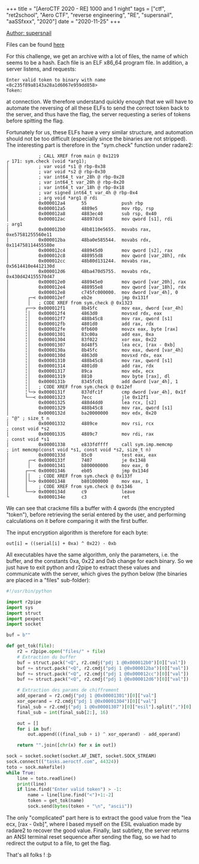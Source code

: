 +++
title = "[AeroCTF 2020 - RE] 1000 and 1 night"
tags = ["ctf", "ret2school", "Aero CTF", "reverse engineering", "RE", "supersnail", "aaSSfxxx", "2020"]
date = "2020-11-25"
+++

[Author: supersnail](http://aassfxxx.infos.st/)

Files can be found [here](https://rakovskij-stanislav.github.io/ctf_writeups/aeroctf_2020/tasks/files.zip)

For this challenge, we get an archive with a lot of files, the name of which seems to be a hash. Each file is an ELF x86_64 program file. In addition, a server listens, and requests:

```plain
Enter valid token to binary with name <8c235f89a8143a28a1d6067e959dd858>
Token:
```
at connection. We therefore understand quickly enough that we will have to automate the reversing of all these ELFs to send the correct token back to the server, and thus have the flag, the server requesting a series of tokens before spitting the flag.

Fortunately for us, these ELFs have a very similar structure, and automation should not be too difficult (especially since the binaries are not stripped). The interesting part is therefore in the "sym.check" function under radare2: 
```
            ; CALL XREF from main @ 0x1219
┌ 171: sym.check (void *arg1);
│           ; var void *s1 @ rbp-0x38
│           ; var void *s2 @ rbp-0x30
│           ; var int64_t var_28h @ rbp-0x28
│           ; var int64_t var_20h @ rbp-0x20
│           ; var int64_t var_18h @ rbp-0x18
│           ; var signed int64_t var_4h @ rbp-0x4
│           ; arg void *arg1 @ rdi
│           0x000012a4      55             push rbp
│           0x000012a5      4889e5         mov rbp, rsp
│           0x000012a8      4883ec40       sub rsp, 0x40
│           0x000012ac      48897dc8       mov qword [s1], rdi         ; arg1
│           0x000012b0      48b8110e5655.  movabs rax, 0xe57581255560e11
│           0x000012ba      48ba0e585544.  movabs rdx, 0x114758114455580e
│           0x000012c4      488945d0       mov qword [s2], rax
│           0x000012c8      488955d8       mov qword [var_28h], rdx
│           0x000012cc      48b80d131244.  movabs rax, 0x5614410e4412130d
│           0x000012d6      48ba470d5755.  movabs rdx, 0x430d424155570d47
│           0x000012e0      488945e0       mov qword [var_20h], rax
│           0x000012e4      488955e8       mov qword [var_18h], rdx
│           0x000012e8      c745fc000000.  mov dword [var_4h], 0
│       ┌─< 0x000012ef      eb2e           jmp 0x131f
│       │   ; CODE XREF from sym.check @ 0x1323
│      ┌──> 0x000012f1      8b45fc         mov eax, dword [var_4h]
│      ╎│   0x000012f4      4863d0         movsxd rdx, eax
│      ╎│   0x000012f7      488b45c8       mov rax, qword [s1]
│      ╎│   0x000012fb      4801d0         add rax, rdx
│      ╎│   0x000012fe      0fb600         movzx eax, byte [rax]
│      ╎│   0x00001301      83c00a         add eax, 0xa
│      ╎│   0x00001304      83f022         xor eax, 0x22
│      ╎│   0x00001307      8d48f5         lea ecx, [rax - 0xb]
│      ╎│   0x0000130a      8b45fc         mov eax, dword [var_4h]
│      ╎│   0x0000130d      4863d0         movsxd rdx, eax
│      ╎│   0x00001310      488b45c8       mov rax, qword [s1]
│      ╎│   0x00001314      4801d0         add rax, rdx
│      ╎│   0x00001317      89ca           mov edx, ecx
│      ╎│   0x00001319      8810           mov byte [rax], dl
│      ╎│   0x0000131b      8345fc01       add dword [var_4h], 1
│      ╎│   ; CODE XREF from sym.check @ 0x12ef
│      ╎└─> 0x0000131f      837dfc1f       cmp dword [var_4h], 0x1f
│      └──< 0x00001323      7ecc           jle 0x12f1
│           0x00001325      488d4dd0       lea rcx, [s2]
│           0x00001329      488b45c8       mov rax, qword [s1]
│           0x0000132d      ba20000000     mov edx, 0x20               ; "@" ; size_t n
│           0x00001332      4889ce         mov rsi, rcx                ; const void *s2
│           0x00001335      4889c7         mov rdi, rax                ; const void *s1
│           0x00001338      e833fdffff     call sym.imp.memcmp         ; int memcmp(const void *s1, const void *s2, size_t n)
│           0x0000133d      85c0           test eax, eax
│       ┌─< 0x0000133f      7407           je 0x1348
│       │   0x00001341      b800000000     mov eax, 0
│      ┌──< 0x00001346      eb05           jmp 0x134d
│      ││   ; CODE XREF from sym.check @ 0x133f
│      │└─> 0x00001348      b801000000     mov eax, 1
│      │    ; CODE XREF from sym.check @ 0x1346
│      └──> 0x0000134d      c9             leave
└           0x0000134e      c3             ret
```
We can see that crackme fills a buffer with 4 qwords (the encrypted "token"), before retrieving the serial entered by the user, and performing calculations on it before comparing it with the first buffer.

The input encryption algorithm is therefore for each byte:
```
out[i] = ((serial[i] + 0xa) ^ 0x22) - 0xb
```
All executables have the same algorithm, only the parameters, i.e. the buffer, and the constants 0xa, 0x22 and 0xb change for each binary. So we just have to exit python and r2pipe to extract these values and communicate with the server, which gives the python below (the binaries are placed in a "files" sub-folder):

```python
#!/usr/bin/python

import r2pipe
import sys
import struct
import pexpect
import socket

buf = b""

def get_tok(file):
    r2 = r2pipe.open("files/" + file)
    # Extraction du buffer
    buf = struct.pack("<Q", r2.cmdj("pdj 1 @0x000012b0")[0]["val"])
    buf += struct.pack("<Q", r2.cmdj("pdj 1 @0x000012ba")[0]["val"])
    buf += struct.pack("<Q", r2.cmdj("pdj 1 @0x000012cc")[0]["val"])
    buf += struct.pack("<Q", r2.cmdj("pdj 1 @0x000012d6")[0]["val"])

    # Extraction des params de chiffrement
    add_operand = r2.cmdj("pdj 1 @0x00001301")[0]["val"]
    xor_operand = r2.cmdj("pdj 1 @0x00001304")[0]["val"]
    final_sub = r2.cmdj("pdj 1 @0x00001307")[0]["esil"].split(",")[0]
    final_sub = int(final_sub[2:], 16)

    out = []
    for i in buf:
        out.append(((final_sub + i) ^ xor_operand) - add_operand)

    return "".join([chr(x) for x in out])

sock = socket.socket(socket.AF_INET, socket.SOCK_STREAM)
sock.connect(("tasks.aeroctf.com", 44324))
toto = sock.makefile()
while True:
    line = toto.readline()
    print(line)
    if line.find("Enter valid token") > -1:
        name = line[line.find("<")+1:-2]
        token = get_tok(name)
        sock.send(bytes(token + "\n", "ascii"))
```

The only "complicated" part here is to extract the good value from the "lea ecx, [rax - 0xb]", where I based myself on the ESIL evaluation made by radare2 to recover the good value. Finally, last subtlety, the server returns an ANSI terminal reset sequence after sending the flag, so we had to redirect the output to a file, to get the flag.

That's all folks ! :þ
